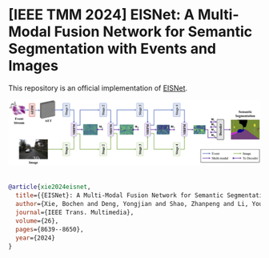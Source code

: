 # [IEEE TMM 2024] EISNet: A Multi-Modal Fusion Network for Semantic Segmentation with Events and Images

This repository is an official implementation of [EISNet](https://ieeexplore.ieee.org/document/10477577).

<div align="center">
  <img src="figs/Overview_EISNet.jpg"/>
</div><br/>

```bibtex
@article{xie2024eisnet,
  title={{EISNet}: A Multi-Modal Fusion Network for Semantic Segmentation with Events and Images},
  author={Xie, Bochen and Deng, Yongjian and Shao, Zhanpeng and Li, Youfu},
  journal={IEEE Trans. Multimedia},
  volume={26},
  pages={8639--8650},
  year={2024}
}
```
